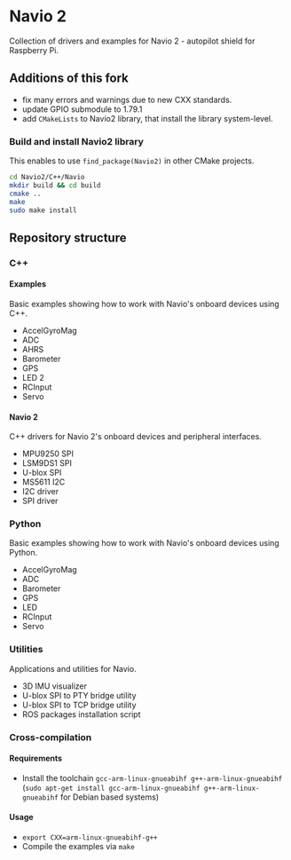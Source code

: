 Navio 2
=====

Collection of drivers and examples for Navio 2 - autopilot shield for Raspberry Pi.

## Additions of this fork
* fix many errors and warnings due to new CXX standards.
* update GPIO submodule to 1.79.1
* add `CMakeLists` to Navio2 library, that install the library system-level.

### Build and install Navio2 library
This enables to use `find_package(Navio2)` in other CMake projects.

```bash
cd Navio2/C++/Navio
mkdir build && cd build
cmake ..
make
sudo make install
```

## Repository structure

### C++

#### Examples

Basic examples showing how to work with Navio's onboard devices using C++.

* AccelGyroMag
* ADC
* AHRS
* Barometer
* GPS
* LED 2
* RCInput
* Servo

#### Navio 2

C++ drivers for Navio 2's onboard devices and peripheral interfaces.

* MPU9250 SPI
* LSM9DS1 SPI
* U-blox SPI
* MS5611 I2C
* I2C driver
* SPI driver

### Python

Basic examples showing how to work with Navio's onboard devices using Python.

* AccelGyroMag
* ADC
* Barometer
* GPS
* LED
* RCInput
* Servo


### Utilities

Applications and utilities for Navio.

* 3D IMU visualizer
* U-blox SPI to PTY bridge utility
* U-blox SPI to TCP bridge utility
* ROS packages installation script

### Cross-compilation

#### Requirements

* Install the toolchain `gcc-arm-linux-gnueabihf g++-arm-linux-gnueabihf` (`sudo apt-get install gcc-arm-linux-gnueabihf g++-arm-linux-gnueabihf` for Debian based systems)

#### Usage

* `export CXX=arm-linux-gnueabihf-g++`
* Compile the examples via `make`
